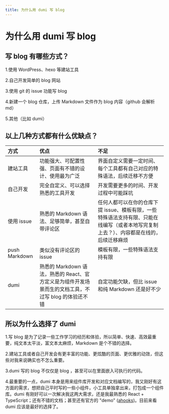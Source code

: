 ```yaml
---
title: 为什么用 dumi 写 blog
---
```


# 为什么用 dumi 写 blog

## 写 blog 有哪些方式？

1.使用 WordPress、hexo 等建站工具

2.自己开发简单的 blog 网站

3.使用 git 的 issue 功能写 blog

4.新建一个 blog 仓库，上传 Markdown 文件作为 blog 内容（github 会解析 md）

5.其他（比如 dumi）

## 以上几种方式都有什么优缺点？

| 方式          | 优点                                                                                                 | 不足                                                                                                                                   |
| :------------ | :--------------------------------------------------------------------------------------------------- | :------------------------------------------------------------------------------------------------------------------------------------- |
| 建站工具      | 功能强大、可配置性强、页面有不错的设计、使用最为广泛                                                 | 界面自定义需要一定时间、每个工具都有自己对应的特殊语法，后续迁移不方便                                                                 |
| 自己开发      | 完全自定义、可以选择熟悉的工具开发                                                                   | 开发需要更多的时间、开发过程中可能踩坑                                                                                                 |
| 使用 issue    | 熟悉的 Markdown 语法、足够简单，甚至自带评论区                                                       | 任何人都可以在你的仓库下提 issue、模板有限，一些特殊语法支持有限、只能在线编写（或者本地写完复制上去？）、内容都是在线的，后续迁移麻烦 |
| push Markdown | 类似没有评论区的 issue                                                                               | 模板有限，一些特殊语法支持有限                                                                                                         |
| dumi          | 熟悉的 Markdown 语法，熟悉的 React、官方定义是为组件开发场景而生的文档工具，不过写 blog 的体验还不错 | 自定功能欠缺，但比 issue 和纯 Markdown 还是好不少                                                                                      |

## 所以为什么选择了 dumi

1.写 blog 是为了记录一些工作学习的经历和体验，所以简单、快速、高效最重要，纯文本太平淡，富文本太麻烦，Markdown 是个不错的选择。

2.建站工具或者自己开发会有更丰富的功能、更炫酷的页面、更优雅的动效，但这些对我来说确实也不怎么重要。

3.dumi 写的 blog 不仅仅是 blog ，甚至可以在里面嵌入可执行的代码。

4.最重要的一点，dumi 本身是用来组件库开发和对应文档编写的，我又刚好有这方面的需求，想把自己平时写的一些小组件，小工具单独拿出来，打包成一个组件库。dumi 有刚好可以一次解决我这两大需求，还是我最熟悉的 React + TypeScript；还有不错的文档；甚至还有官方的 "demo" ([ahooks](https://ahooks.js.org/))。目前来看 dumi 应该是最好的选择了。
